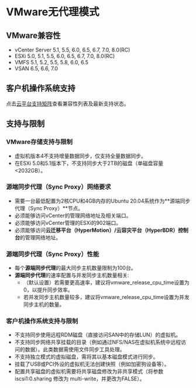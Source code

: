 # VMware无代理模式

## VMware兼容性

* vCenter Server 5.1, 5.5, 6.0, 6.5, 6.7, 7.0, 8.0(RC)
* ESXi 5.0, 5.1, 5.5, 6.0, 6.5, 6.7, 7.0, 8.0(RC)
* VMFS 5.1, 5.2, 5.5, 5.8, 6.0, 6.5
* VSAN 6.5, 6.6, 7.0

## 客户机操作系统支持

点击[云平台支持矩阵](https://oneprocloud.feishu.cn/sheets/VRqksSPEPhRTPStp3kVcItXNnyh?sheet=Y9fpqO)查看兼容性列表及最新支持状态。

## 支持与限制

### VMware存储支持与限制
  - 虚拟机版本4不支持增量数据同步，仅支持全量数据同步。
  - 在ESXi 5.0和5.1版本下，不支持同步大于2TB的磁盘（单磁盘容量<2032GB）。

### 源端同步代理（Sync Proxy）网络要求
  - 需要一台最低配置为2核CPU和4GB内存的Ubuntu 20.04系统作为**源端同步代理（Sync Proxy）**节点。
  - 必须能够访问vCenter的管理网络地址及相关端口。
  - 必须能够访问vCenter管理的ESXi的902端口。
  - 必须能够访问**云迁移平台（HyperMotion）/云容灾平台（HyperBDR）控制台**的管理网络地址。

### 源端同步代理（Sync Proxy）性能
  - 每个**源端同步代理**的最大同步主机数量限制为100台。
  - **源端同步代理**的速率配置与并发同步主机数量相关:
    - （默认设置）若需要更高速率，建议将vmware_release_cpu_time设置为0，以提升同步效率。
    - 若并发同步主机数量较多，建议将vmware_release_cpu_time设置为并发同步主机的数量。

### 客户机操作系统支持与限制
  - 不支持同步使用远程RDM磁盘（直接访问SAN中的存储LUN）的虚拟机。
  - 不支持同步网络共享挂载的目录（例如通过NFS/NAS在虚拟机系统中远程访问的数据）。此类数据需使用文件同步工具处理。
  - 不支持独立模式的虚拟磁盘，需将其以基本磁盘模式进行同步。
  - 挂载了USB或PCI外设的虚拟机无法创建快照（例如加密狗设备等）。
  - 配置共享磁盘的虚拟机需要将共享磁盘修改为非共享模式（将参数 iscsi1:0.sharing 修改为 multi-write，并更改为FALSE）。
    
